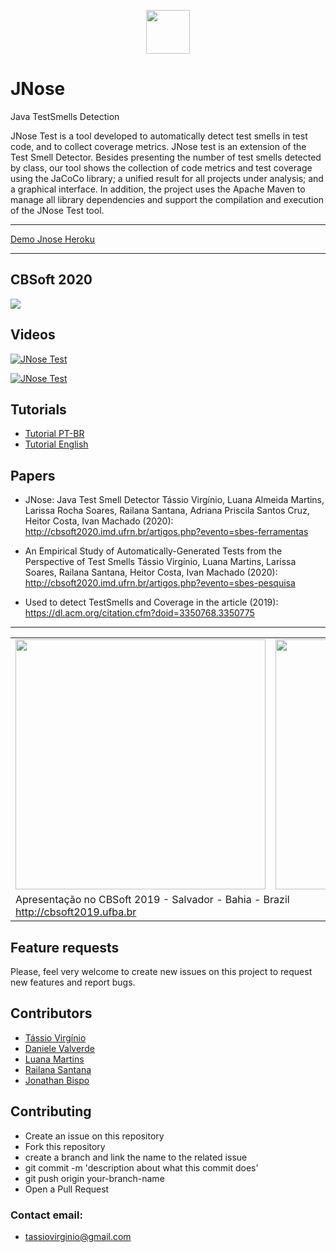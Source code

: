 <p align="center"><img src="https://github.com/tassiovirginio/jnose/blob/master/src/main/webapp/logo.png?raw=true" width="70"></p>

# JNose
Java TestSmells Detection

JNose Test is a tool developed to automatically detect test smells in test code, and to collect coverage metrics. JNose test is an extension of the Test Smell Detector. Besides presenting the number of test smells detected by class, our tool shows the collection of code metrics and test coverage using the JaCoCo library; a unified result for all projects under analysis; and a graphical interface. In addition, the project uses the Apache Maven to manage all library dependencies and support the compilation and execution of the JNose Test tool.

___

<a target="_blank" href="http://jnose.herokuapp.com/">
  Demo Jnose Heroku
</a>

___

## CBSoft 2020
<img src="https://github.com/tassiovirginio/jnose/blob/master/docs/premio.jpeg?raw=true">

## Videos
[![JNose Test](https://img.youtube.com/vi/6qrglBetOSc/0.jpg)](https://www.youtube.com/watch?v=6qrglBetOSc)

[![JNose Test](https://img.youtube.com/vi/BfYtwqQeqHc/0.jpg)](https://www.youtube.com/watch?v=BfYtwqQeqHc)


## Tutorials
 - <a href="TUTORIAL_pt-br.md">Tutorial PT-BR</a>
 - <a href="TUTORIAL_eng.md">Tutorial English</a>

## Papers

- JNose: Java Test Smell Detector
Tássio Virgínio, Luana Almeida Martins, Larissa Rocha Soares, Railana Santana, Adriana Priscila Santos Cruz, Heitor Costa, Ivan Machado (2020): http://cbsoft2020.imd.ufrn.br/artigos.php?evento=sbes-ferramentas

- An Empirical Study of Automatically-Generated Tests from the Perspective of Test Smells
Tássio Virgínio, Luana Martins, Larissa Soares, Railana Santana, Heitor Costa, Ivan Machado (2020): http://cbsoft2020.imd.ufrn.br/artigos.php?evento=sbes-pesquisa

 - Used to detect TestSmells and Coverage in the article (2019):
https://dl.acm.org/citation.cfm?doid=3350768.3350775

___

<table>
<tr>
<td>
<img src="http://cbsoft2019.ufba.br/assets/images/logo.png" width="400">
</td>
<td>
<img src="https://github.com/tassiovirginio/jnose/blob/master/src/main/webapp/cbsoft.jpeg?raw=true" width="400">
</td>
</tr>
<tr>
<td colspan="2">
Apresentação no CBSoft 2019 - Salvador - Bahia - Brazil<br>
  <a href="http://cbsoft2019.ufba.br">http://cbsoft2019.ufba.br</a>
</td>
</tr>
</table>


## Feature requests

Please, feel very welcome to create new issues on this project to request new features and report bugs. 

## Contributors
 - <a target="_blank" href="https://github.com/tassiovirginio">Tássio Virgínio</a>
 - <a target="_blank" href="https://github.com/danielevalverde">Daniele Valverde</a>
 - <a target="_blank" href="https://github.com/luana-martins">Luana Martins</a>
 - <a target="_blank" href="https://github.com/Railana">Railana Santana</a>
 - <a target="_blank" href="https://github.com/jonathanbisp">Jonathan Bispo</a>
 
## Contributing

- Create an issue on this repository
- Fork this repository
- create a branch and link the name to the related issue
- git commit -m 'description about what this commit does'
- git push origin your-branch-name
- Open a Pull Request

### Contact email:
- tassiovirginio@gmail.com
